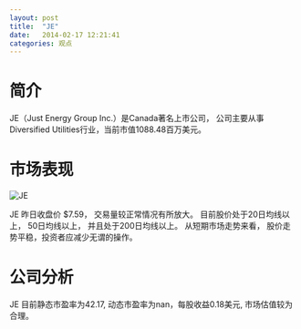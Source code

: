 ```yaml
---
layout: post
title:  "JE"
date:   2014-02-17 12:21:41
categories: 观点
---
```


# 简介
JE（Just Energy Group Inc.）是Canada著名上市公司，
公司主要从事Diversified Utilities行业，当前市值1088.48百万美元。

# 市场表现

![JE](http://finviz.com/chart.ashx?t=JE&ty=c&ta=1&p=d&s=l)

JE 昨日收盘价 $7.59，
交易量较正常情况有所放大。
目前股价处于20日均线以上，
50日均线以上，
并且处于200日均线以上。
从短期市场走势来看，
股价走势平稳，投资者应减少无谓的操作。

# 公司分析
JE 目前静态市盈率为42.17, 动态市盈率为nan，每股收益0.18美元,
市场估值较为合理。
